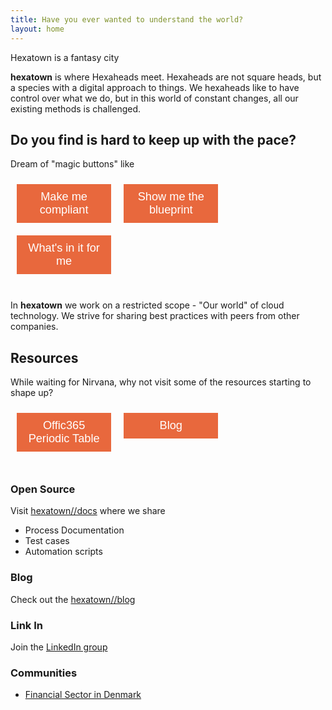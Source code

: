 ```yaml
---
title: Have you ever wanted to understand the world? 
layout: home
---
```


Hexatown is a fantasy city

**hexatown** is where Hexaheads meet. Hexaheads are not square heads, but a species with a digital approach to things. We hexaheads like to have control over what we do, but in this world of constant changes, all our existing methods is challenged.

## Do you find is hard to keep up with the pace?
Dream of "magic buttons" like

<button style="font-size:130%;width:30%;float:left;padding:10px;background-color:#E8683D;border:none;color:#ffffff;margin:10px;" onclick="alert('Sorry, not there yet')">Make me compliant</button>

<button style="font-size:130%;width:30%;float:left;padding:10px;background-color:#E8683D;border:none;color:#ffffff;margin:10px;" onclick="alert('Sorry, not there yet')">Show me the blueprint</button>

<button style="font-size:130%;width:30%;float:left;padding:10px;background-color:#E8683D;border:none;color:#ffffff;margin:10px;" onclick="alert('Sorry, not there yet')">What's in it for me</button>
<div style="clear:both">&nbsp;</div>


In **hexatown** we work on a restricted scope - "Our world" of cloud technology. We strive for sharing best practices with peers from other companies.

## Resources

While waiting for Nirvana, why not visit some of the resources starting to shape up?

<button style="font-size:130%;width:30%;float:left;padding:10px;background-color:#E8683D;border:none;color:#ffffff;margin:10px;" onclick="window.location.href='/docs/microsoft/office365'">Offic365 Periodic Table</button>
<button style="font-size:130%;width:30%;float:left;padding:10px;background-color:#E8683D;border:none;color:#ffffff;margin:10px;" onclick="window.location.href='https://blog.hexatown.com'">Blog</button>
<div style="clear:both">&nbsp;</div>

### Open Source 
Visit [hexatown//docs](http://hexatown.com/docs) where we share 

- Process Documentation
- Test cases
- Automation scripts

### Blog
Check out the [hexatown//blog](https://blog.hexatown.com)

### Link In 

Join the  [LinkedIn group](https://www.linkedin.com/groups/13551971) 

### Communities

- [Financial Sector in Denmark](./community/dk-financial-service-sector)

<!--
 <div class="posts">
   {% for post in site.posts %}
     <article class="post">
 
       <h1><a href="{{ site.baseurl }}{{ post.url }}">{{ post.title }}</a></h1>
 
       <div class="entry">
         {{ post.excerpt }}
       </div>
 
       <a href="{{ site.baseurl }}{{ post.url }}" class="read-more">Read More</a>
     </article>
   {% endfor %}
 </div>
 <div>
 
 -->
